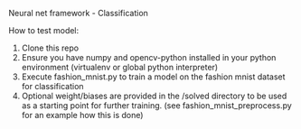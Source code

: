 Neural net framework - Classification

How to test model:

1. Clone this repo
2. Ensure you have numpy and opencv-python installed in your python environment (virtualenv or global python interpreter)
3. Execute fashion_mnist.py to train a model on the fashion mnist dataset for classification
4. Optional weight/biases are provided in the /solved directory to be used as a starting point for further training. (see fashion_mnist_preprocess.py for an example how this is done)
